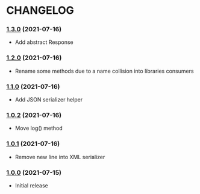 CHANGELOG
=========

### [1.3.0](https://github.com/webeweb/provider-library/tree/v1.3.0) (2021-07-16)

- Add abstract Response

### [1.2.0](https://github.com/webeweb/provider-library/tree/v1.2.0) (2021-07-16)

- Rename some methods due to a name collision into libraries consumers

### [1.1.0](https://github.com/webeweb/provider-library/tree/v1.1.0) (2021-07-16)

- Add JSON serializer helper

### [1.0.2](https://github.com/webeweb/provider-library/tree/v1.0.2) (2021-07-16)

- Move log() method

### [1.0.1](https://github.com/webeweb/provider-library/tree/v1.0.1) (2021-07-16)

- Remove new line into XML serializer

### [1.0.0](https://github.com/webeweb/provider-library/tree/v1.0.0) (2021-07-15)

- Initial release
